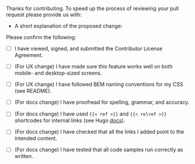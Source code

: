 Thanks for contributing. To speed up the process of reviewing your pull request
please provide us with:

* A short explanation of the proposed change:


Please confirm the following:
* [ ] I have viewed, signed, and submitted the Contributor License Agreement.

* [ ] (For UX change) I have made sure this feature works well on both mobile- and desktop-sized screens.
* [ ] (For UX change) I have followed BEM naming conventions for my CSS (see README).

* [ ] (For docs change) I have proofread for spelling, grammar, and accuracy.
* [ ] (For docs change) I have used `{{< ref >}}` and `{{< relref >}}` shortcodes for internal links (see Hugo [docs](https://gohugo.io/content-management/cross-references/)).
* [ ] (For docs change) I have checked that all the links I added point to the intended content.
* [ ] (For docs change) I have tested that all code samples run correctly as written.

